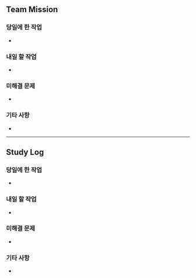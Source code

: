 ## Team Mission

### 당일에 한 작업
-

### 내일 할 작업
-

### 미해결 문제
-

### 기타 사항
-

--------
## Study Log

### 당일에 한 작업
-

### 내일 할 작업
-

### 미해결 문제
-

### 기타 사항
-
